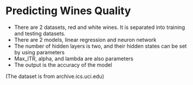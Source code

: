 # Predicting Wines Quality

- There are 2 datasets, red and white wines. It is separated into training and testing datasets.
- There are 2 models, linear regression and neuron network
- The number of hidden layers is two, and their hidden states can be set by using parameters
- Max_ITR, alpha, and lambda are also parameters
- The output is the accuracy of the model

(The dataset is from archive.ics.uci.edu)
